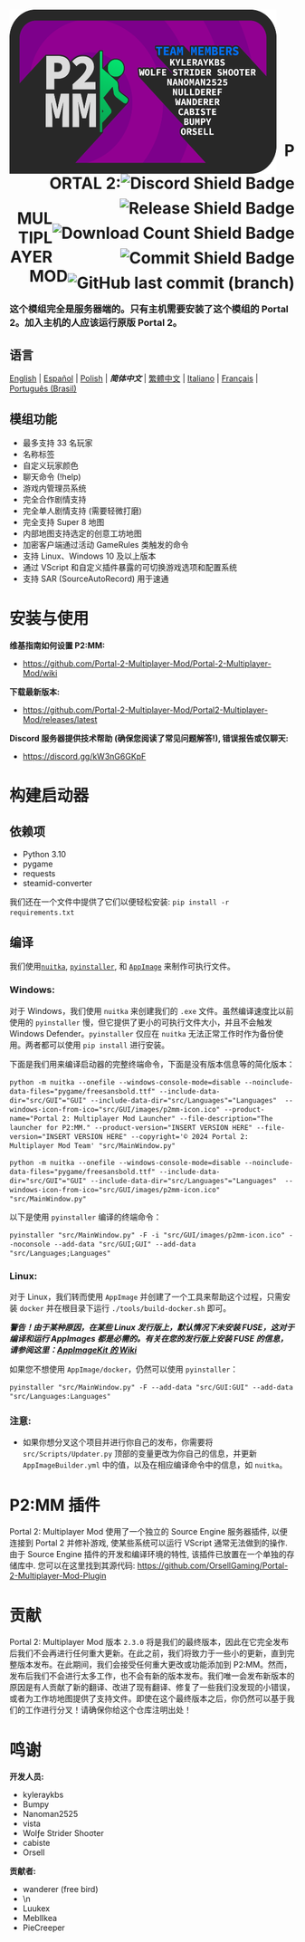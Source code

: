 <h1>
  <img src="https://github.com/Portal-2-Multiplayer-Mod/P2MM-ART/blob/e56d8c209eb3f143bb0607dc1e59730e517ecca6/Banners/P2MMBannerREADME.png?raw=true" alt="P2MMBannerREADME" width="472" height="290" align="left">
  <a href="https://discord.gg/nXRygGNxyK" target="_blank">
      <img src="https://img.shields.io/discord/839651379034193920?color=blue&label=Discord%20Users&style=for-the-badge&logo=discord&logoWidth=20"
              alt="Discord Shield Badge" style="margin-bottom: 10px;" align="right">
  </a>
  <br>
  <a href="https://github.com/Portal-2-Multiplayer-Mod/Portal-2-Multiplayer-Mod/releases/latest">
      <img src="https://img.shields.io/github/release-date/Portal-2-Multiplayer-Mod/Portal-2-Multiplayer-Mod?color=red&label=Latest%20Release&style=for-the-badge"
              alt="Release Shield Badge" style="margin-bottom: 10px;" align="right">
  </a>
  <br>
  <img src="https://img.shields.io/github/downloads/Portal-2-Multiplayer-Mod/Portal-2-Multiplayer-Mod/total?style=for-the-badge&label=TOTAL%20DOWNLOAD%20COUNT"
          alt="Download Count Shield Badge" style="margin-bottom: 10px;" align="right">
  </a>
  <br>
  <a href="https://github.com/Portal-2-Multiplayer-Mod/Portal-2-Multiplayer-Mod/commits/main">
      <img src="https://img.shields.io/github/last-commit/Portal-2-Multiplayer-Mod/Portal-2-Multiplayer-Mod?label=LAST%20COMMIT%20(MAIN)&style=for-the-badge"
              alt="Commit Shield Badge" style="margin-bottom: 10px;" align="right">
  </a>
  <br>
  <a href="https://github.com/Portal-2-Multiplayer-Mod/Portal-2-Multiplayer-Mod/commits/dev">
      <img src="https://img.shields.io/github/last-commit/Portal-2-Multiplayer-Mod/Portal-2-Multiplayer-Mod/dev?style=for-the-badge&label=LAST%20COMMIT%20(DEV)&color=%2334a5eb"
              alt="GitHub last commit (branch)" align="right">
  </a>
  <br>
  <br>
  <p align="right">PORTAL 2:</p>
  <p align="right">MULTIPLAYER MOD</p>
</h1>

### 这个模组完全是服务器端的。只有主机需要安装了这个模组的 Portal 2。加入主机的人应该运行原版 Portal 2。

## 语言

[English](README.md) | [Español](README.es.md) | [Polish](README.pl.md) | **_简体中文_** | [繁體中文](README.zh-TW.md) | [Italiano](README.it.md) | [Français](README.fr.md) | [Português (Brasil)](README.pt_BR.md)

## 模组功能

- 最多支持 33 名玩家
- 名称标签
- 自定义玩家颜色
- 聊天命令 (!help)
- 游戏内管理员系统
- 完全合作剧情支持
- 完全单人剧情支持 (需要轻微打磨)
- 完全支持 Super 8 地图
- 内部地图支持选定的创意工坊地图
- 加密客户端通过活动 GameRules 类触发的命令
- 支持 Linux、Windows 10 及以上版本
- 通过 VScript 和自定义插件暴露的可切换游戏选项和配置系统
- 支持 SAR (SourceAutoRecord) 用于速通

# 安装与使用

**维基指南如何设置 P2:MM:**

- <https://github.com/Portal-2-Multiplayer-Mod/Portal-2-Multiplayer-Mod/wiki>

**下载最新版本:**

- <https://github.com/Portal-2-Multiplayer-Mod/Portal2-Multiplayer-Mod/releases/latest>

**Discord 服务器提供技术帮助 (确保您阅读了常见问题解答!), 错误报告或仅聊天:**

- <https://discord.gg/kW3nG6GKpF>

# 构建启动器

## 依赖项

- Python 3.10
- pygame
- requests
- steamid-converter

我们还在一个文件中提供了它们以便轻松安装: `pip install -r requirements.txt`

## 编译

我们使用[`nuitka`](https://nuitka.net/), [`pyinstaller`](https://pypi.org/project/pyinstaller/), 和 [`AppImage`](https://appimage.org/) 来制作可执行文件。

### Windows:

对于 Windows，我们使用 `nuitka` 来创建我们的 `.exe` 文件。虽然编译速度比以前使用的 `pyinstaller` 慢，但它提供了更小的可执行文件大小，并且不会触发 Windows Defender。`pyinstaller` 仅应在 `nuitka` 无法正常工作时作为备份使用。两者都可以使用 `pip install` 进行安装。

下面是我们用来编译启动器的完整终端命令，下面是没有版本信息等的简化版本：

```shell
python -m nuitka --onefile --windows-console-mode=disable --noinclude-data-files="pygame/freesansbold.ttf" --include-data-dir="src/GUI"="GUI" --include-data-dir="src/Languages"="Languages"  --windows-icon-from-ico="src/GUI/images/p2mm-icon.ico" --product-name="Portal 2: Multiplayer Mod Launcher" --file-description="The launcher for P2:MM." --product-version="INSERT VERSION HERE" --file-version="INSERT VERSION HERE" --copyright='© 2024 Portal 2: Multiplayer Mod Team' "src/MainWindow.py"
```

```shell
python -m nuitka --onefile --windows-console-mode=disable --noinclude-data-files="pygame/freesansbold.ttf" --include-data-dir="src/GUI"="GUI" --include-data-dir="src/Languages"="Languages"  --windows-icon-from-ico="src/GUI/images/p2mm-icon.ico" "src/MainWindow.py"
```

以下是使用 `pyinstaller` 编译的终端命令：

```shell
pyinstaller "src/MainWindow.py" -F -i "src/GUI/images/p2mm-icon.ico" --noconsole --add-data "src/GUI;GUI" --add-data "src/Languages;Languages"
```

### Linux:

对于 Linux，我们转而使用 `AppImage` 并创建了一个工具来帮助这个过程，只需安装 `docker` 并在根目录下运行 `./tools/build-docker.sh` 即可。

_**警告！由于某种原因，在某些 Linux 发行版上，默认情况下未安装 FUSE，这对于编译和运行 AppImages 都是必需的。有关在您的发行版上安装 FUSE 的信息，请参阅这里：[AppImageKit 的 Wiki](https://github.com/AppImage/AppImageKit/wiki/FUSE)**_

如果您不想使用 `AppImage/docker`，仍然可以使用 `pyinstaller`：

```shell
pyinstaller "src/MainWindow.py" -F --add-data "src/GUI:GUI" --add-data "src/Languages:Languages"
```

### 注意:

- 如果你想分叉这个项目并进行你自己的发布，你需要将 `src/Scripts/Updater.py` 顶部的变量更改为你自己的信息，并更新 `AppImageBuilder.yml` 中的值，以及在相应编译命令中的信息，如 `nuitka`。

# P2:MM 插件

Portal 2: Multiplayer Mod 使用了一个独立的 Source Engine 服务器插件, 以便连接到 Portal 2 并修补游戏, 使某些系统可以运行 VScript 通常无法做到的操作. 由于 Source Engine 插件的开发和编译环境的特性, 该插件已放置在一个单独的存储库中. 您可以在这里找到其源代码: <https://github.com/OrsellGaming/Portal-2-Multiplayer-Mod-Plugin>

# 贡献

Portal 2: Multiplayer Mod 版本 `2.3.0` 将是我们的最终版本，因此在它完全发布后我们不会再进行任何重大更新。在此之前，我们将致力于一些小的更新，直到完整版本发布。在此期间，我们会接受任何重大更改或功能添加到 P2:MM。然而，发布后我们不会进行太多工作，也不会有新的版本发布。我们唯一会发布新版本的原因是有人贡献了新的翻译、改进了现有翻译、修复了一些我们没发现的小错误，或者为工作坊地图提供了支持文件。即使在这个最终版本之后，你仍然可以基于我们的工作进行分叉！请确保你给这个仓库注明出处！

# 鸣谢

**开发人员:**

- kyleraykbs
- Bumpy
- Nanoman2525
- vista
- Wolƒe Strider Shoσter
- cabiste
- Orsell

**贡献者:**

- wanderer (free bird)
- \n
- Luukex
- MeblIkea
- PieCreeper
